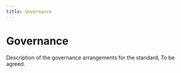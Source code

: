 ```yaml
---
title: Governance
---
```


# Governance

Description of the governance arrangements for the standard, To be agreed.

